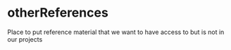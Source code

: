 # otherReferences
Place to put reference material that we want to have access to but is not in our projects

